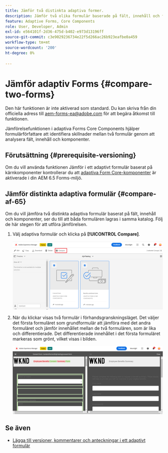 ```yaml
---
title: Jämför två distinkta adaptiva former.
description: Jämför två olika formulär baserade på fält, innehåll och formulärkomponenter.
feature: Adaptive Forms, Core Components
role: User, Developer, Admin
exl-id: e564101f-2d36-475d-b402-e973d13196ff
source-git-commit: c3e9029236734e22f5d266ac26b923eafbe0a459
workflow-type: tm+mt
source-wordcount: '200'
ht-degree: 0%

---
```


# Jämför adaptiv Forms {#compare-two-forms}

<span class="preview">Den här funktionen är inte aktiverad som standard. Du kan skriva från din officiella adress till aem-forms-ea@adobe.com för att begära åtkomst till funktionen.</span>

Jämförelsefunktionen i adaptiva Forms Core Components hjälper formulärförfattare att identifiera skillnader mellan två formulär genom att analysera fält, innehåll och komponenter.

## Förutsättning {#prerequisite-versioning}

Om du vill använda funktionen Jämför i ett adaptivt formulär baserat på kärnkomponenter kontrollerar du att [adaptiva Form Core-komponenter](/help/forms/using/enable-adaptive-forms-core-components.md) är aktiverade i din AEM 6.5 Forms-miljö.

## Jämför distinkta adaptiva formulär {#compare-af-65}

Om du vill jämföra två distinkta adaptiva formulär baserat på fält, innehåll och komponenter, ser du till att båda formulären lagras i samma katalog. Följ de här stegen för att utföra jämförelsen.

1. Välj adaptiva formulär och klicka på **[!UICONTROL Compare]**.

   ![Jämför adaptiva formulär](/help/forms/using/assets/compare-two-forms.png)

1. När du klickar visas två formulär i förhandsgranskningsläget. Det väljer det första formuläret som grundformulär att jämföra med det andra formuläret och jämför innehållet mellan de två formulären, som är lika och differentierade. Det differentierade innehållet i det första formuläret markeras som grönt, vilket visas i bilden.

   ![Jämförda formulär](/help/forms/using/assets/compared-forms.png)

## Se även

* [Lägga till versioner, kommentarer och anteckningar i ett adaptivt formulär](/help/forms/using/add-versioning-reviews-comments.md)
